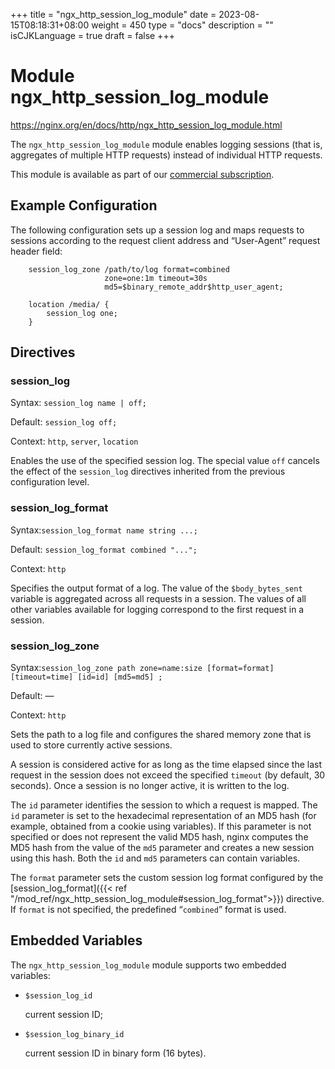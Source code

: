 +++
title = "ngx_http_session_log_module"
date = 2023-08-15T08:18:31+08:00
weight = 450
type = "docs"
description = ""
isCJKLanguage = true
draft = false
+++

# Module ngx_http_session_log_module

https://nginx.org/en/docs/http/ngx_http_session_log_module.html



The `ngx_http_session_log_module` module enables logging sessions (that is, aggregates of multiple HTTP requests) instead of individual HTTP requests.



This module is available as part of our [commercial subscription](http://nginx.com/products/).





## Example Configuration

The following configuration sets up a session log and maps requests to sessions according to the request client address and “User-Agent” request header field:

```
    session_log_zone /path/to/log format=combined
                     zone=one:1m timeout=30s
                     md5=$binary_remote_addr$http_user_agent;

    location /media/ {
        session_log one;
    }
```





## Directives



### session_log

  Syntax:  `session_log name | off;`

  Default: `session_log off;`

  Context: `http`, `server`, `location`


Enables the use of the specified session log. The special value `off` cancels the effect of the `session_log` directives inherited from the previous configuration level.



### session_log_format

  Syntax:`session_log_format name string ...;`

  Default: `session_log_format combined "...";`

  Context: `http`


Specifies the output format of a log. The value of the `$body_bytes_sent` variable is aggregated across all requests in a session. The values of all other variables available for logging correspond to the first request in a session.



### session_log_zone

  Syntax:`session_log_zone path zone=name:size [format=format] [timeout=time] [id=id] [md5=md5] ;`

  Default: —

  Context: `http`


Sets the path to a log file and configures the shared memory zone that is used to store currently active sessions.

A session is considered active for as long as the time elapsed since the last request in the session does not exceed the specified `timeout` (by default, 30 seconds). Once a session is no longer active, it is written to the log.

The `id` parameter identifies the session to which a request is mapped. The `id` parameter is set to the hexadecimal representation of an MD5 hash (for example, obtained from a cookie using variables). If this parameter is not specified or does not represent the valid MD5 hash, nginx computes the MD5 hash from the value of the `md5` parameter and creates a new session using this hash. Both the `id` and `md5` parameters can contain variables.

The `format` parameter sets the custom session log format configured by the [session_log_format]({{< ref "/mod_ref/ngx_http_session_log_module#session_log_format">}}) directive. If `format` is not specified, the predefined “`combined`” format is used.



## Embedded Variables

The `ngx_http_session_log_module` module supports two embedded variables:

- `$session_log_id`

  current session ID;

- `$session_log_binary_id`

  current session ID in binary form (16 bytes).